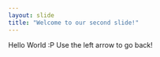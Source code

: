 ```yaml
---
layout: slide
title: "Welcome to our second slide!"
---
```

Hello World :P
Use the left arrow to go back!
